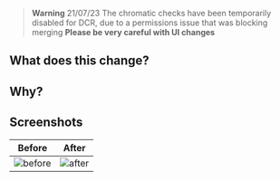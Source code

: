 > **Warning**
> 21/07/23
> The chromatic checks have been temporarily disabled for DCR, due to a permissions issue that was blocking merging
> **Please be very careful with UI changes**

<!-- In this repo you can label a PR with the "PR Deployment" label to deploy the code to a publicly accessible url -->

## What does this change?

## Why?

## Screenshots

| Before      | After      |
| ----------- | ---------- |
| ![before][] | ![after][] |

[before]: https://example.com/before.png
[after]: https://example.com/after.png

<!--
You can add extra rows by repeating the last row in the table and then using new unique labels. E.g.

| ![before2][] | ![after2][] |

You can then reference the labels and map them to corresponding links.

[before2]: https://example.com/before2.png
[after2]: https://example.com/after2.png
-->

<!--
## Running Chromatic

In order to run Chromatic as part of the CI checks, you will need to add the `run_chromatic` label to your PR. Once the label is added Chromatic will run on every push.

Please only add this once you are ready to check for visual regressions, our intention here is to reduce the amount of time Chromatic is run without being looked at.
-->

<!--
## Unexplained Chromatic diffs

We use Chromatic for visual regression testing on our Storybook stories. It's
generally pretty good, but it sometimes gives 'false positives' -- it seems to
detect a change in a component which hasn't changed, or which hasn't been
affected by the code in your PR.

If you've looked at the Chromatic diffs and can't see any connection to your
code, please reach out to a member of the Web Experiences team, who will be able
to advise. It would also be helpful to add the false positive to our
[ongoing log of false positives](https://docs.google.com/spreadsheets/d/1FvItNTMFXIpI4rCrZ4mQ0CRouT06sSVro168f6oKPm4/edit?usp=drive_open&ouid=117150399571694275917#gid=0).
-->
